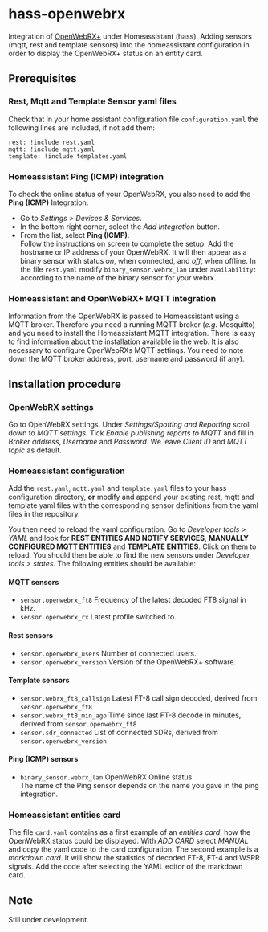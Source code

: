 # hass-openwebrx
Integration of [OpenWebRX+](https://github.com/luarvique/ppa) under Homeassistant (hass).
Adding sensors (mqtt, rest and template sensors) into the homeassistant configuration 
in order to display the OpenWebRX+ status on an entity card.

## Prerequisites


### Rest, Mqtt and Template Sensor yaml files

Check that in your home assistant configuration file `configuration.yaml` the following lines are included, if not add them:
```
rest: !include rest.yaml
mqtt: !include mqtt.yaml
template: !include templates.yaml
```
### Homeassistant Ping (ICMP) integration

To check the online status of your OpenWebRX, you also need to add the **Ping (ICMP)** Integration. 
* Go to *Settings > Devices & Services*. 
* In the bottom right corner, select the *Add Integration* button.
* From the list, select **Ping (ICMP)**.   
Follow the instructions on screen to complete the setup. Add the hostname or IP address of your OpenWebRX. 
It will then appear as a binary sensor with status *on*, when connected, and *off*, when offline.
In the file `rest.yaml` modify `binary_sensor.webrx_lan` under `availability:` 
according to the name of the binary sensor for your webrx.

### Homeassistant and OpenWebRX+ MQTT integration

Information from the OpenWebRX is passed to Homeassistant using a MQTT broker. Therefore you need a running MQTT broker (*e.g.* Mosquitto) and you need to install the Homeassistant MQTT integration. 
There is easy to find information about the installation available in the web. It is also necessary to configure OpenWebRXs MQTT settings. You need to note down the MQTT broker address, port, username and password (if any).

## Installation procedure

### OpenWebRX settings

Go to OpenWebRX settings. Under *Settings/Spotting and Reporting* scroll down to *MQTT settings*. Tick
*Enable publishing reports to MQTT* and fill in *Broker address*, *Username* and *Password*. We leave *Client ID* and *MQTT topic* as default.

### Homeassistant configuration

Add the `rest.yaml`, `mqtt.yaml` and `template.yaml` files to your hass configuration directory, **or** modify and append your existing rest, mqtt and template yaml files with the corresponding sensor definitions from the yaml files in the repository.

You then need to reload the yaml configuration. Go to *Developer tools > YAML* and look for **REST ENTITIES AND NOTIFY SERVICES**, **MANUALLY CONFIGURED MQTT ENTITIES** and **TEMPLATE ENTITIES**. Click on them to reload. You should then be able to find the new sensors under *Developer tools > states*. The following entities should be available:
#### MQTT sensors
* `sensor.openwebrx_ft8` Frequency of the latest decoded FT8 signal in kHz.
* `sensor.openwebrx_rx`  Latest profile switched to.
#### Rest sensors
* `sensor.openwebrx_users`   Number of connected users.
* `sensor.openwebrx_version` Version of the OpenWebRX+ software.
#### Template sensors
* `sensor.webrx_ft8_callsign` Latest FT-8 call sign decoded, derived from `sensor.openwebrx_ft8`
* `sensor.webrx_ft8_min_ago`  Time since last FT-8 decode in minutes, derived from `sensor.openwebrx_ft8`
* `sensor.sdr_connected`      List of connected SDRs, derived from `sensor.openwebrx_version`
#### Ping (ICMP) sensors
* `binary_sensor.webrx_lan`   OpenWebRX Online status     
The name of the Ping sensor depends on the name you gave in the ping integration.

### Homeassistant entities card
The file `card.yaml` contains as a first example of an *entities card*, how the OpenWebRX status could be displayed. With *ADD CARD* select *MANUAL* and copy the yaml code to the card configuration.
The second example is a *markdown card*. It will show the statistics of decoded FT-8, FT-4 and WSPR signals. Add the code after selecting the YAML editor of the markdown card.

## Note
Still under development.
